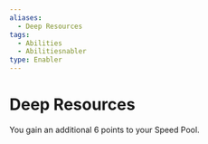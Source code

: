 ```yaml
---
aliases:
  - Deep Resources
tags:
  - Abilities
  - Abilitiesnabler
type: Enabler
---
```


# Deep Resources

You gain an additional 6 points to your Speed Pool.
